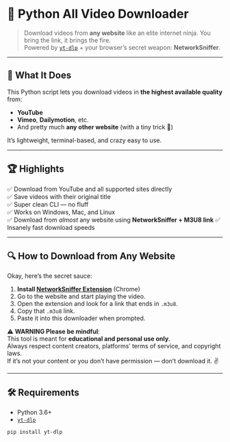 # 🧠 Python All Video Downloader

> Download videos from **any website** like an elite internet ninja. You bring the link, it brings the fire.  
> Powered by [`yt-dlp`](https://github.com/yt-dlp/yt-dlp) + your browser’s secret weapon: **NetworkSniffer**.

---

## 🚀 What It Does

This Python script lets you download videos in **the highest available quality** from:
- **YouTube**
- **Vimeo**, **Dailymotion**, etc.
- And pretty much **any other website** (with a tiny trick 👀)

It’s lightweight, terminal-based, and crazy easy to use.

---

## 🏆 Highlights

✅ Download from YouTube and all supported sites directly  
✅ Save videos with their original title  
✅ Super clean CLI — no fluff  
✅ Works on Windows, Mac, and Linux  
✅ Download from *almost* any website using **NetworkSniffer + M3U8 link**
✅ Insanely fast download speeds

---

## 🔍 How to Download from Any Website

Okay, here’s the secret sauce:

1. **Install [NetworkSniffer Extension](https://chrome.google.com/webstore/detail/network-sniffer/hjbopplfbcdoldihicmcieglgoilbfdp)** (Chrome)
2. Go to the website and start playing the video.
3. Open the extension and look for a link that ends in `.m3u8`.
4. Copy that `.m3u8` link.
5. Paste it into this downloader when prompted.

⚠️ **WARNING Please be mindful**:  
This tool is meant for **educational and personal use only**.  
Always respect content creators, platforms’ terms of service, and copyright laws.  
If it’s not your content or you don’t have permission — don’t download it. ✌️

---

## 🛠 Requirements

- Python 3.6+
- [`yt-dlp`](https://pypi.org/project/yt-dlp/)

```bash
pip install yt-dlp
